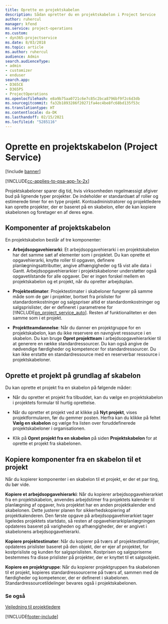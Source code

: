 ```yaml
---
title: Oprette en projektskabelon
description: Sådan opretter du en projektskabelon i Project Service
author: ruhercul
manager: kfend
ms.service: project-operations
ms.custom:
- dyn365-projectservice
ms.date: 8/03/2018
ms.topic: article
ms.author: ruhercul
audience: Admin
search.audienceType:
- admin
- customizer
- enduser
search.app:
- D365CE
- D365PS
- ProjectOperations
ms.openlocfilehash: e8a9b75aa0721c6e7c85c2bca8796bf9f2c6d3db
ms.sourcegitcommit: fa32b1893286f20271fa4ec4be8fc68bd135f53c
ms.translationtype: HT
ms.contentlocale: da-DK
ms.lasthandoff: 02/15/2021
ms.locfileid: "5285116"
---
```

# <a name="create-a-project-template-project-service"></a>Oprette en projektskabelon (Project Service)

[!include [banner](../includes/psa-now-project-operations.md)]

[!INCLUDE[cc-applies-to-psa-app-1x-2x](../includes/cc-applies-to-psa-app-1x-2x.md)]

Projektskabeloner sparer dig tid, hvis virksomheden regelmæssigt afgiver bud på lignende typer projekter. De indeholder er standardsæt af roller og estimerede timer for en type projekt. Kontoadministratorer og projektledere kan oprette projekter, der er baseret på en skabelon, eller de kan kopiere skabelonen og foretager en af deres egne.  
  
## <a name="components-of-project-template"></a>Komponenter af projektskabelon
 En projektskabelon består af tre komponenter:  
  
- **Arbejdsopgavehierarki**: Et arbejdsopgavehierarki i en projektskabelon har det samme sæt af elementer som i projektet. Du kan oprette et opgavehierarki, knytte roller til opgaven, definere planlægningsattributter, angive afhængigheder og få vist alle data i Gantt. Arbejdsopgavehierarkier i projektskabeloner understøtter også opgavetilstande for alle opgaver. Der er ingen forskel mellem en projektskabelon og et projekt, når du opretter arbejdsplan.  
  
- **Projektestimater**: Projektestimater i skabeloner fungerer på samme måde som de gør i projekter, bortset fra prislister for standardomkostninger og salgspriser altid er standardomkostninger og salgsprislister, der er defineret i parametrene for [!INCLUDE[pn_project_service_auto](../includes/pn-project-service-auto.md)]. Resten af funktionaliteten er den samme som i et projekt.  
  
- **Projektteamdannelse**: Når du danner en projektgruppe for en projektskabelon, kan du ikke reservere en navngivet ressource i en skabelon. Du kan bruge **Opret projektteam** i arbejdsopgavehierarkier til at generere en række standardressourcer. Du kan også angive de nødvendige færdigheder og kompetencer for standardressourcer. Du kan ikke erstatte en standardressource med en reserverbar ressource i projektskabeloner.  
  
## <a name="create-a-project-from-a-template"></a>Oprette et projekt på grundlag af skabelon  
 Du kan oprette et projekt fra en skabelon på følgende måder:  
  
-   Når du opretter et projekt fra tilbuddet, kan du vælge en projektskabelon i projektets formular til hurtig oprettelse.  
  
-   Når du opretter et projekt ved at klikke på **Nyt projekt**, vises projektformularen, før du gemmer posten. Herfra kan du klikke på feltet **Vælg en skabelon** og vælge fra listen over foruddefinerede projektskabeloner i organisationen.  
  
-   Klik på **Opret projekt fra en skabelon** på siden **Projektskabelon** for at oprette et projekt fra skabelonen.  
  
## <a name="copying-components-of-a-template-to-a-project"></a>Kopiere komponenter fra en skabelon til et projekt  
 Når du kopierer komponenter i en skabelon til et projekt, er der et par ting, du bør vide.  
  
 **Kopiere et arbejdsopgavehierarki**: Når du kopierer arbejdsopgavehierarkiet fra en projektskabelon, anvendes arbejdstimer fra projektets kalender til planlægning af opgaver, hvis projektet har en anden projektkalender end skabelonen. Dette justerer planen for sikkerhedskopiering af projektkalenderen. Den første opgave på arbejdsopgavehierarkiet tager ligeledes projektets startdato, så resten af opgavehierarkiplanlægningen opdateres baseret på varigheden og afhængigheder, der er angivet i skabelonens arbejdsopgavehierarki.  
  
 **Kopiere projektestimater**: Når du kopierer på tværs af projektestimatlinjer, opdateres prislister baseret på den objekt, der er ejer af projektet, for kostprisliste og kunden for salgsprislisten. Kostprisen og salgspriserne bestemmes fra disse prislister på projekter, der er knyttet til et salgsobjekt.  
  
 **Kopiere en projektgruppe**: Når du kopierer projektgruppen fra skabelonen til et projekt, kopieres standardressourcerne på tværs af, sammen med de færdigheder og kompetencer, der er defineret i skabelonen. Standardressourcetildelinger bevares også i projektskabelonen.  
  
### <a name="see-also"></a>Se også  
 [Vejledning til projektledere](../psa/project-manager-guide.md)


[!INCLUDE[footer-include](../includes/footer-banner.md)]